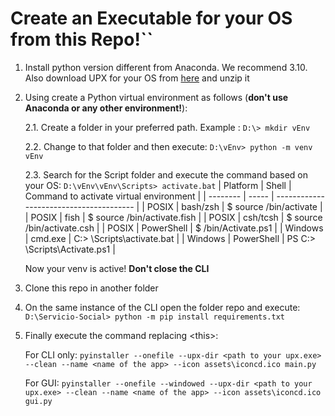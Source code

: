# Create an Executable for your OS from this Repo!``
1. Install python version different from Anaconda. We recommend 3.10. Also download UPX for your OS from [here](https://github.com/upx/upx/releases/tag/v4.2.4) and unzip it 
2. Using create a Python virtual environment as follows (**don't use Anaconda or any other environment!**):

    2.1. Create a folder in your preferred path. Example : `D:\> mkdir vEnv`
    
    2.2. Change to that folder and then execute: `D:\vEnv> python -m venv vEnv`
    
    2.3. Search for the Script folder and execute the command based on your OS: `D:\vEnv\vEnv\Scripts> activate.bat`
    | Platform | Shell | Command to activate virtual environment |
    | -------- | ----- | --------------------------------------- |
    | POSIX | bash/zsh | $ source <venv>/bin/activate |
    | POSIX | fish | $ source <venv>/bin/activate.fish |
    | POSIX | csh/tcsh | $ source <venv>/bin/activate.csh |
    | POSIX | PowerShell | $ <venv>/bin/Activate.ps1 |
    | Windows | cmd.exe | C:\> <venv>\Scripts\activate.bat |
    | Windows | PowerShell | PS C:\> <venv>\Scripts\Activate.ps1 |

    Now your venv is active! **Don't close the CLI**

3. Clone this repo in another folder
4. On the same instance of the CLI open the folder repo and execute: `D:\Servicio-Social> python -m pip install requirements.txt`
5. Finally execute the command replacing \<this\>:
    
    For CLI only: `pyinstaller --onefile --upx-dir <path to your upx.exe> --clean --name <name of the app> --icon assets\iconcd.ico main.py`
    
    For GUI: `pyinstaller --onefile --windowed --upx-dir <path to your upx.exe> --clean --name <name of the app> --icon assets\iconcd.ico gui.py`
